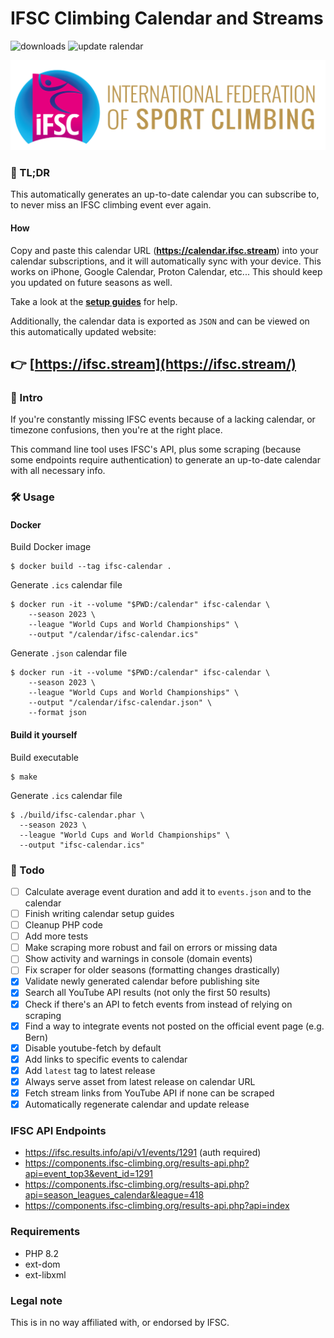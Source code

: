 # IFSC Climbing Calendar and Streams
![downloads](https://img.shields.io/github/downloads/sportclimbing/ifsc-calendar/total?color=green&label=Downloads)
![update ralendar](https://github.com/sportclimbing/ifsc-calendar/actions/workflows/update-calendar.yml/badge.svg)

![ifsc-logo](resources/images/ifsc-logo.png)

### 📖 TL;DR
This automatically generates an up-to-date calendar you can subscribe to, to never miss an IFSC climbing event ever again.

#### How
Copy and paste this calendar URL (**https://calendar.ifsc.stream**) into your calendar subscriptions, and it will
automatically sync with your device. This works on iPhone, Google Calendar, Proton Calendar, etc... This should keep
you updated on future seasons as well.

Take a look at the **[setup guides](https://github.com/sportclimbing/ifsc-calendar/wiki)** for help.

Additionally, the calendar data is exported as `JSON` and can be viewed on this automatically updated
website:

## 👉 [https://ifsc.stream](https://ifsc.stream/)

### 👀 Intro
If you're constantly missing IFSC events because of a lacking calendar, or timezone confusions,
then you're at the right place.

This command line tool uses IFSC's API, plus some scraping (because some endpoints require 
authentication) to generate an up-to-date calendar with all necessary info.

### 🛠 Usage

#### Docker
Build Docker image
```shell
$ docker build --tag ifsc-calendar .
```
Generate `.ics` calendar file
```shell
$ docker run -it --volume "$PWD:/calendar" ifsc-calendar \
    --season 2023 \
    --league "World Cups and World Championships" \
    --output "/calendar/ifsc-calendar.ics"
```

Generate `.json` calendar file
```shell
$ docker run -it --volume "$PWD:/calendar" ifsc-calendar \
    --season 2023 \
    --league "World Cups and World Championships" \
    --output "/calendar/ifsc-calendar.json" \
    --format json
```

#### Build it yourself
Build executable
```shell
$ make
```

Generate `.ics` calendar file
```
$ ./build/ifsc-calendar.phar \
  --season 2023 \
  --league "World Cups and World Championships" \
  --output "ifsc-calendar.ics"
```

### 🔧 Todo
 - [ ] Calculate average event duration and add it to `events.json` and to the calendar
 - [ ] Finish writing calendar setup guides
 - [ ] Cleanup PHP code
 - [ ] Add more tests
 - [ ] Make scraping more robust and fail on errors or missing data
 - [ ] Show activity and warnings in console (domain events)
 - [ ] Fix scraper for older seasons (formatting changes drastically)
 - [x] Validate newly generated calendar before publishing site
 - [x] Search all YouTube API results (not only the first 50 results)
 - [x] Check if there's an API to fetch events from instead of relying on scraping
 - [x] Find a way to integrate events not posted on the official event page (e.g. Bern)
 - [x] Disable youtube-fetch by default
 - [x] Add links to specific events to calendar
 - [x] Add `latest` tag to latest release
 - [x] Always serve asset from latest release on calendar URL
 - [x] Fetch stream links from YouTube API if none can be scraped
 - [x] Automatically regenerate calendar and update release

### IFSC API Endpoints
 - https://ifsc.results.info/api/v1/events/1291 (auth required)
 - https://components.ifsc-climbing.org/results-api.php?api=event_top3&event_id=1291
 - https://components.ifsc-climbing.org/results-api.php?api=season_leagues_calendar&league=418
 - https://components.ifsc-climbing.org/results-api.php?api=index

### Requirements
- PHP 8.2
- ext-dom
- ext-libxml

### Legal note
This is in no way affiliated with, or endorsed by IFSC.
